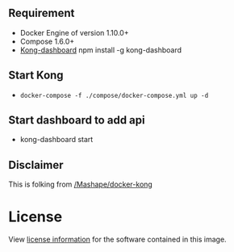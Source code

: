## Requirement
- Docker Engine of version 1.10.0+
- Compose 1.6.0+
- [Kong-dashboard](https://github.com/PGBI/kong-dashboard) npm install -g kong-dashboard


## Start Kong
- `docker-compose -f ./compose/docker-compose.yml up -d`

## Start dashboard to add api
- kong-dashboard start

## Disclaimer

This is folking from [/Mashape/docker-kong](https://github.com/Mashape/docker-kong)
# License

View [license information](https://getkong.org/license/) for the software contained in this image.

